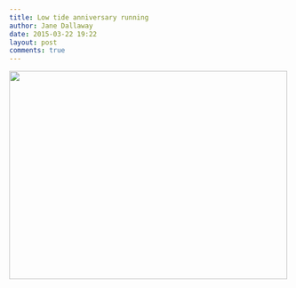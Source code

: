 ```yaml
---
title: Low tide anniversary running
author: Jane Dallaway
date: 2015-03-22 19:22
layout: post
comments: true
---
```


<div><a href="http://static.skitters.dallaway.com/tp_IMG_20150322_192142.JPG"><img src="http://static.skitters.dallaway.com/tp_thumb_IMG_20150322_192142.JPG" width="500" height="375"/></a></div>


  
      
